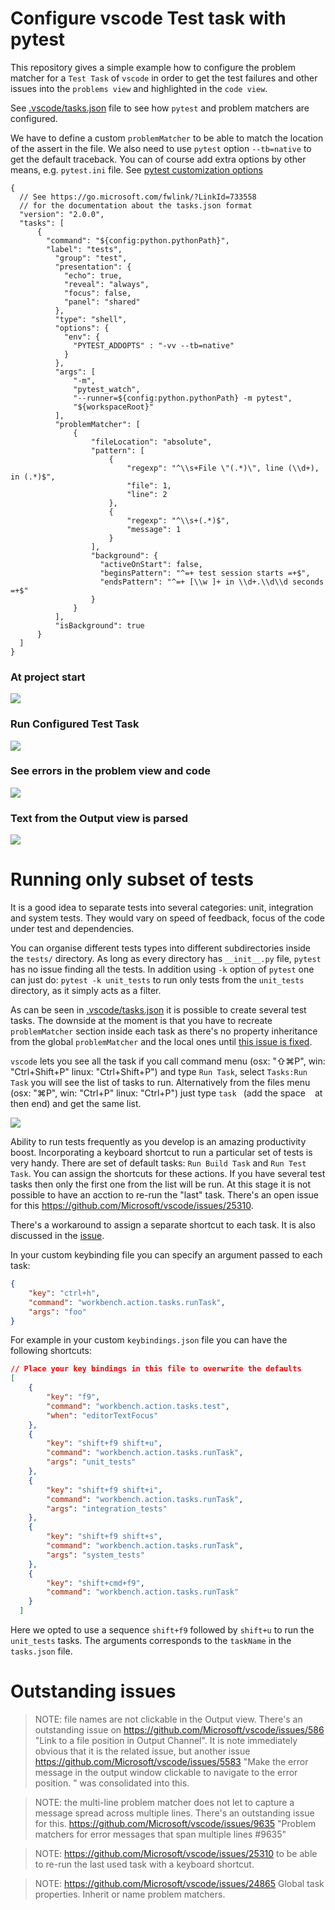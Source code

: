 # Configure vscode Test task with pytest

This repository gives a simple example how
to configure the problem matcher for a `Test Task` of
`vscode` in order to get the test failures and other
issues into the `problems view` and highlighted in the `code view`.

See [.vscode/tasks.json](./.vscode/tasks.json) file to see how
`pytest` and problem matchers are configured.

We have to define a custom `problemMatcher` to be able to match the location
of the assert in the file. We also need to use `pytest` option `--tb=native`
to get the default traceback. You can of course add extra options
by other means, e.g. `pytest.ini` file. See [pytest customization options](https://docs.pytest.org/en/latest/customize.html)

```json5
{
  // See https://go.microsoft.com/fwlink/?LinkId=733558
  // for the documentation about the tasks.json format
  "version": "2.0.0",
  "tasks": [
      {
        "command": "${config:python.pythonPath}",
        "label": "tests",
          "group": "test",
          "presentation": {
            "echo": true,
            "reveal": "always",
            "focus": false,
            "panel": "shared"
          },
          "type": "shell",
          "options": {
            "env": {
              "PYTEST_ADDOPTS" : "-vv --tb=native"
            }
          },
          "args": [
              "-m",
              "pytest_watch",
              "--runner=${config:python.pythonPath} -m pytest",
              "${workspaceRoot}"
          ],
          "problemMatcher": [
              {
                  "fileLocation": "absolute",
                  "pattern": [
                      {
                          "regexp": "^\\s+File \"(.*)\", line (\\d+), in (.*)$",
                          "file": 1,
                          "line": 2
                      },
                      {
                          "regexp": "^\\s+(.*)$",
                          "message": 1
                      }
                  ],
                  "background": {
                    "activeOnStart": false,
                    "beginsPattern": "^=+ test session starts =+$",
                    "endsPattern": "^=+ [\\w ]+ in \\d+.\\d\\d seconds =+$"
                  }
              }
          ],
          "isBackground": true
      }
  ]
}
```

### At project start

![](./.imgs/vscode_test_not_run_yet.png)

### Run Configured Test Task

![](./.imgs/vscode_select_run_test_task.png)

### See errors in the problem view and code
![](./.imgs/vscode_test_ran_problems_view.png)

### Text from the Output view is parsed
![](./.imgs/vscode_test_ran_output_view.png)

# Running only subset of tests
It is a good idea to separate tests into several categories: unit, integration and system tests. They would vary on speed of feedback, focus of the code under test and dependencies.

You can organise different tests types into different subdirectories inside the `tests/` directory. As long as every directory has `__init__.py` file, `pytest` has no issue finding all the tests.
In addition using `-k` option of `pytest` one can just do:
`pytest -k unit_tests` to run only tests from the `unit_tests` directory, as it simply acts as a filter.

As can be seen in [.vscode/tasks.json](./.vscode/tasks.json)
it is possible to create several test tasks. The downside at the moment is that you
have to recreate `problemMatcher` section inside each task as there's no property inheritance
from the global `problemMatcher` and the local ones until [this issue is fixed](https://github.com/Microsoft/vscode/issues/24865).

`vscode` lets you see all the task if you call command menu (osx: "⇧⌘P", win: "Ctrl+Shift+P" linux: "Ctrl+Shift+P") and type `Run Task`, select `Tasks:Run Task` you will see the list of tasks to run. Alternatively from the files menu  (osx: "⌘P", win: "Ctrl+P" linux: "Ctrl+P") just type `task ` (add the space ` ` at then end) and get the same list.

![](./.imgs/vscode_list_of_tasks.png)

 Ability to run tests frequently as you develop is an amazing productivity boost. Incorporating a keyboard shortcut to run a particular set of tests is very handy. There are set of default tasks: `Run Build Task` and `Run Test Task`. You can assign the shortcuts for these actions. If you have several test tasks then only the first one from the list will be run. At this stage it is not possible to have an acction to re-run the "last" task. There's an open issue for this https://github.com/Microsoft/vscode/issues/25310.

There's a workaround to assign a separate shortcut to each task. It is also discussed in the [issue](https://github.com/Microsoft/vscode/issues/25310).

In your custom keybinding file you can specify an argument passed to each task:
```json
{
    "key": "ctrl+h",
    "command": "workbench.action.tasks.runTask",
    "args": "foo"
}
```

For example in your custom `keybindings.json` file you can have the following shortcuts:
```json
// Place your key bindings in this file to overwrite the defaults
[
    {
        "key": "f9",
        "command": "workbench.action.tasks.test",
        "when": "editorTextFocus"
    },
    {
        "key": "shift+f9 shift+u",
        "command": "workbench.action.tasks.runTask",
        "args": "unit_tests"
    },
    {
        "key": "shift+f9 shift+i",
        "command": "workbench.action.tasks.runTask",
        "args": "integration_tests"
    },
    {
        "key": "shift+f9 shift+s",
        "command": "workbench.action.tasks.runTask",
        "args": "system_tests"
    },
    {
        "key": "shift+cmd+f9",
        "command": "workbench.action.tasks.runTask"
    }
  ]
```

Here we opted to use a sequence `shift+f9` followed by `shift+u` to run the `unit_tests` tasks. The arguments corresponds to the `taskName` in the `tasks.json` file.

# Outstanding issues
> NOTE: file names are not clickable in the Output view.
There's an outstanding issue on https://github.com/Microsoft/vscode/issues/586
"Link to a file position in Output Channel".
It is note immediately obvious that it is the related issue,
but another issue https://github.com/Microsoft/vscode/issues/5583
"Make the error message in the output window clickable to navigate to the error position. " was consolidated into this.

> NOTE: the multi-line problem matcher does not let to capture
a message spread across multiple lines. There's an outstanding issue for this. https://github.com/Microsoft/vscode/issues/9635
"Problem matchers for error messages that span multiple lines #9635"

> NOTE: https://github.com/Microsoft/vscode/issues/25310 to be able to re-run the last used task with a keyboard shortcut.

> NOTE: https://github.com/Microsoft/vscode/issues/24865 Global task properties. Inherit or name problem matchers.
